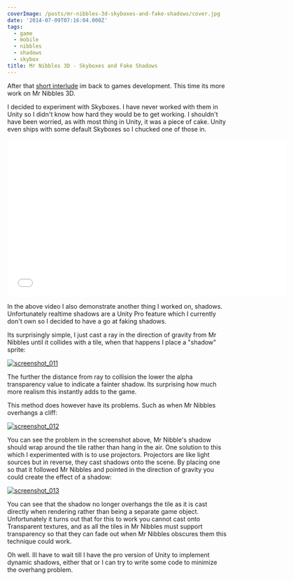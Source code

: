 ```yaml
---
coverImage: /posts/mr-nibbles-3d-skyboxes-and-fake-shadows/cover.jpg
date: '2014-07-09T07:16:04.000Z'
tags:
  - game
  - mobile
  - nibbles
  - shadows
  - skybox
title: Mr Nibbles 3D - Skyboxes and Fake Shadows
---
```


After that [short interlude](https://www.mikecann.co.uk/myprojects/unityasteroids/unity-ashteroids-ash-framework-in-unity/) im back to games development. This time its more work on Mr Nibbles 3D.

<!-- more -->

I decided to experiment with Skyboxes. I have never worked with them in Unity so I didn't know how hard they would be to get working. I shouldn't have been worried, as with most thing in Unity, it was a piece of cake. Unity even ships with some default Skyboxes so I chucked one of those in.

<iframe width="640" height="360" src="//www.youtube.com/embed/oHtBht-4xpQ" frameborder="0" allowfullscreen></iframe>

In the above video I also demonstrate another thing I worked on, shadows. Unfortunately realtime shadows are a Unity Pro feature which I currently don't own so I decided to have a go at faking shadows.

Its surprisingly simple, I just cast a ray in the direction of gravity from Mr Nibbles until it collides with a tile, when that happens I place a "shadow" sprite:

[![screenshot_011](https://www.mikecann.co.uk/wp-content/uploads/2014/07/screenshot_011.png)](https://www.mikecann.co.uk/wp-content/uploads/2014/07/screenshot_011.png)

The further the distance from ray to collision the lower the alpha transparency value to indicate a fainter shadow. Its surprising how much more realism this instantly adds to the game.

This method does however have its problems. Such as when Mr Nibbles overhangs a cliff:

[![screenshot_012](https://www.mikecann.co.uk/wp-content/uploads/2014/07/screenshot_012.png)](https://www.mikecann.co.uk/wp-content/uploads/2014/07/screenshot_012.png)

You can see the problem in the screenshot above, Mr Nibble's shadow should wrap around the tile rather than hang in the air. One solution to this which I experimented with is to use projectors. Projectors are like light sources but in reverse, they cast shadows onto the scene. By placing one so that it followed Mr Nibbles and pointed in the direction of gravity you could create the effect of a shadow:

[![screenshot_013](https://www.mikecann.co.uk/wp-content/uploads/2014/07/screenshot_013.png)](https://www.mikecann.co.uk/wp-content/uploads/2014/07/screenshot_013.png)

You can see that the shadow no longer overhangs the tile as it is cast directly when rendering rather than being a separate game object. Unfortunately it turns out that for this to work you cannot cast onto Transparent textures, and as all the tiles in Mr Nibbles must support transparency so that they can fade out when Mr Nibbles obscures them this technique could work.

Oh well. Ill have to wait till I have the pro version of Unity to implement dynamic shadows, either that or I can try to write some code to minimize the overhang problem.

